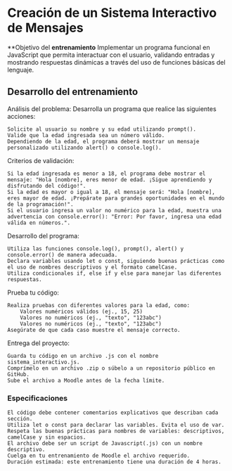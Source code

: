 # Creación de un Sistema Interactivo de Mensajes

**Objetivo del **entrenamiento**
Implementar un programa funcional en JavaScript que permita interactuar con el usuario, validando entradas y mostrando respuestas dinámicas a través del uso de funciones básicas del lenguaje.

## Desarrollo del entrenamiento

Análisis del problema:
Desarrolla un programa que realice las siguientes acciones:

    Solicite al usuario su nombre y su edad utilizando prompt().
    Valide que la edad ingresada sea un número válido.
    Dependiendo de la edad, el programa deberá mostrar un mensaje personalizado utilizando alert() o console.log().

Criterios de validación:

    Si la edad ingresada es menor a 18, el programa debe mostrar el mensaje: "Hola [nombre], eres menor de edad. ¡Sigue aprendiendo y disfrutando del código!".
    Si la edad es mayor o igual a 18, el mensaje será: "Hola [nombre], eres mayor de edad. ¡Prepárate para grandes oportunidades en el mundo de la programación!".
    Si el usuario ingresa un valor no numérico para la edad, muestra una advertencia con console.error(): "Error: Por favor, ingresa una edad válida en números.".

Desarrollo del programa:

    Utiliza las funciones console.log(), prompt(), alert() y console.error() de manera adecuada.
    Declara variables usando let o const, siguiendo buenas prácticas como el uso de nombres descriptivos y el formato camelCase.
    Utiliza condicionales if, else if y else para manejar las diferentes respuestas.

Prueba tu código:

    Realiza pruebas con diferentes valores para la edad, como:
        Valores numéricos válidos (ej., 15, 25)
        Valores no numéricos (ej., "texto", "123abc")
        Valores no numéricos (ej., "texto", "123abc")
    Asegúrate de que cada caso muestre el mensaje correcto.

Entrega del proyecto:

    Guarda tu código en un archivo .js con el nombre sistema_interactivo.js.
    Comprímelo en un archivo .zip o súbelo a un repositorio público en GitHub.
    Sube el archivo a Moodle antes de la fecha límite.

### Especificaciones

    El código debe contener comentarios explicativos que describan cada sección.
    Utiliza let o const para declarar las variables. Evita el uso de var.
    Respeta las buenas prácticas para nombres de variables: descriptivos, camelCase y sin espacios.
    El archivo debe ser un script de Javascript(.js) con un nombre descriptivo.
    Cuelga en tu entrenamiento de Moodle el archivo requerido.
    Duración estimada: este entrenamiento tiene una duración de 4 horas.
